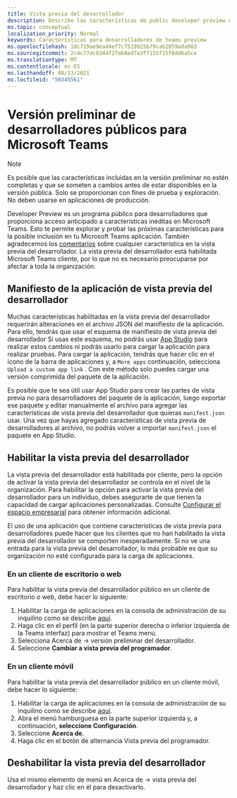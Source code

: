 ```yaml
---
title: Vista previa del desarrollador
description: Describe las características de public developer preview de Microsoft Teams
ms.topic: conceptual
localization_priority: Normal
keywords: Características para desarrolladores de teams preview
ms.openlocfilehash: 1dc719ae9ead4ef7c7519925b79ca62859ada903
ms.sourcegitcommit: 2c4c77dc8344f2fab8ed7a3f7155f15f0dd6a5ce
ms.translationtype: MT
ms.contentlocale: es-ES
ms.lasthandoff: 08/13/2021
ms.locfileid: "58345561"
---
```

# <a name="public-developer-preview-for-microsoft-teams"></a>Versión preliminar de desarrolladores públicos para Microsoft Teams

>[!NOTE]
>Es posible que las características incluidas en la versión preliminar no estén completas y que se someten a cambios antes de estar disponibles en la versión pública. Solo se proporcionan con fines de prueba y exploración. No deben usarse en aplicaciones de producción.

Developer Preview es un programa público para desarrolladores que proporciona acceso anticipado a características inéditas en Microsoft Teams. Esto te permite explorar y probar las próximas características para la posible inclusión en tu Microsoft Teams aplicación. También agradecemos los [comentarios](~/feedback.md) sobre cualquier característica en la vista previa del desarrollador. La vista previa del desarrollador está habilitada Microsoft Teams cliente, por lo que no es necesario preocuparse por afectar a toda la organización.

## <a name="developer-preview-app-manifest"></a>Manifiesto de la aplicación de vista previa del desarrollador

Muchas características habilitadas en la vista previa del desarrollador requerirán alteraciones en el archivo JSON del manifiesto de la aplicación. Para ello, tendrás que usar [](~/resources/schema/manifest-schema-dev-preview.md) el esquema de manifiesto de vista previa del desarrollador Si usas este esquema, no podrás usar [App Studio](~/concepts/build-and-test/app-studio-overview.md) para realizar estos cambios ni podrás usarlo para cargar la aplicación para realizar pruebas. Para cargar la aplicación, tendrás que hacer clic en el icono de la barra de aplicaciones y, a `More apps` continuación, selecciona `Upload a custom app link` . Con este método solo puedes cargar una versión comprimida del paquete de la aplicación.

Es posible que te sea útil usar App Studio para crear las partes de vista previa no para desarrolladores del paquete de la aplicación, luego exportar ese paquete y editar manualmente el archivo para agregar las características de vista previa del desarrollador que quieras `manifest.json` usar. Una vez que hayas agregado características de vista previa de desarrolladores al archivo, no podrás volver a importar `manifest.json` el paquete en App Studio.

## <a name="enable-developer-preview"></a>Habilitar la vista previa del desarrollador

La vista previa del desarrollador está habilitada por cliente, pero la opción de activar la vista previa del desarrollador se controla en el nivel de la organización. Para habilitar la opción para activar la vista previa del desarrollador para un individuo, debes asegurarte de que tienen la capacidad de cargar aplicaciones personalizadas. Consulte [Configurar el espacio empresarial](~/concepts/build-and-test/prepare-your-o365-tenant.md) para obtener información adicional.

El uso de una aplicación que contiene características de vista previa para desarrolladores puede hacer que los clientes que no han habilitado la vista previa del desarrollador se comporten inesperadamente. Si no ve una entrada para la vista previa del desarrollador, lo más probable es que su organización no esté configurada para la carga de aplicaciones.

### <a name="on-a-desktop-or-web-client"></a>En un cliente de escritorio o web

Para habilitar la vista previa del desarrollador público en un cliente de escritorio o web, debe hacer lo siguiente:

1. Habilitar la carga de aplicaciones en la consola de administración de su inquilino como se describe [aquí](~/concepts/build-and-test/prepare-your-o365-tenant.md).
1. Haga clic en el perfil (en la parte superior derecha o inferior izquierda de la Teams interfaz) para mostrar el Teams menú.
1. Selecciona Acerca de → versión preliminar del desarrollador.
1. Seleccione **Cambiar a vista previa del programador**.

### <a name="on-a-mobile-client"></a>En un cliente móvil

Para habilitar la vista previa del desarrollador público en un cliente móvil, debe hacer lo siguiente:

1. Habilitar la carga de aplicaciones en la consola de administración de su inquilino como se describe [aquí](~/concepts/build-and-test/prepare-your-o365-tenant.md).
1. Abra el menú hamburguesa en la parte superior izquierda y, a continuación, **seleccione Configuración**.
1. Seleccione **Acerca de**.
1. Haga clic en el botón de alternancia Vista previa del programador.

## <a name="disable-developer-preview"></a>Deshabilitar la vista previa del desarrollador

Usa el mismo elemento de menú en Acerca de → vista previa del desarrollador y haz clic en él para desactivarlo.



